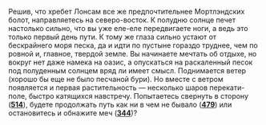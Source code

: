 Решив, что хребет Лонсам все же предпочтительнее Мортлэндских болот, направляетесь на северо-восток. К полудню солнце печет настолько сильно, что вы уже еле-еле передвигаете ноги, а ведь это только первый день пути. К тому же глаза сильно устают от бескрайнего моря песка, да и идти по пустыне гораздо труднее, чем по ровной и, главное, твердой земле. Вы начинаете мечтать об отдыхе, но вокруг нет даже намека на оазис, а опускаться на раскаленный песок под полуденным солнцем вряд ли имеет смысл. Поднимается ветер (хорошо бы еще не было песчаной бури). Но вместе с ветром появляется и первая растительность — несколько шаров перекати-поле, быстро катящихся навстречу. Попытаетесь свернуть в сторону ([**514**](#n_514)), будете продолжать путь как ни в чем не бывало ([**479**](#n_479)) или остановитесь и обнажите меч ([**344**](#n_344))?

